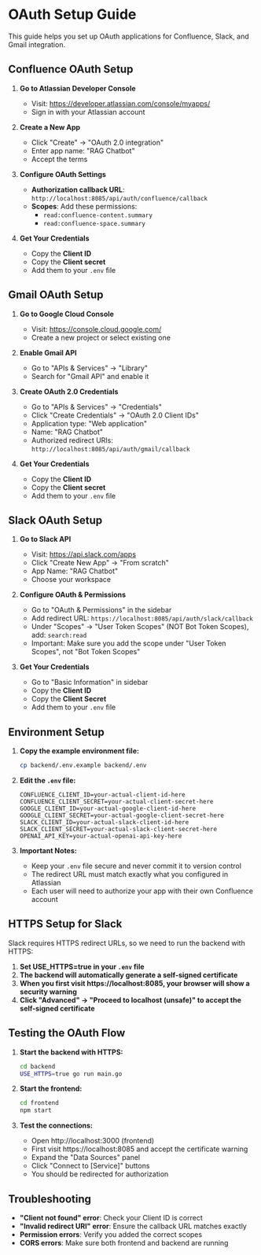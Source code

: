 # OAuth Setup Guide

This guide helps you set up OAuth applications for Confluence, Slack, and Gmail integration.

## Confluence OAuth Setup

1. **Go to Atlassian Developer Console**
   - Visit: https://developer.atlassian.com/console/myapps/
   - Sign in with your Atlassian account

2. **Create a New App**
   - Click "Create" → "OAuth 2.0 integration"
   - Enter app name: "RAG Chatbot"
   - Accept the terms

3. **Configure OAuth Settings**
   - **Authorization callback URL**: `http://localhost:8085/api/auth/confluence/callback`
   - **Scopes**: Add these permissions:
     - `read:confluence-content.summary`
     - `read:confluence-space.summary`

4. **Get Your Credentials**
   - Copy the **Client ID**
   - Copy the **Client secret**
   - Add them to your `.env` file

## Gmail OAuth Setup

1. **Go to Google Cloud Console**
   - Visit: https://console.cloud.google.com/
   - Create a new project or select existing one

2. **Enable Gmail API**
   - Go to "APIs & Services" → "Library"
   - Search for "Gmail API" and enable it

3. **Create OAuth 2.0 Credentials**
   - Go to "APIs & Services" → "Credentials"
   - Click "Create Credentials" → "OAuth 2.0 Client IDs"
   - Application type: "Web application"
   - Name: "RAG Chatbot"
   - Authorized redirect URIs: `http://localhost:8085/api/auth/gmail/callback`

4. **Get Your Credentials**
   - Copy the **Client ID**
   - Copy the **Client secret**
   - Add them to your `.env` file

## Slack OAuth Setup

1. **Go to Slack API**
   - Visit: https://api.slack.com/apps
   - Click "Create New App" → "From scratch"
   - App Name: "RAG Chatbot"
   - Choose your workspace

2. **Configure OAuth & Permissions**
   - Go to "OAuth & Permissions" in the sidebar
   - Add redirect URL: `https://localhost:8085/api/auth/slack/callback`
   - Under "Scopes" → "User Token Scopes" (NOT Bot Token Scopes), add: `search:read`
   - Important: Make sure you add the scope under "User Token Scopes", not "Bot Token Scopes"

3. **Get Your Credentials**
   - Go to "Basic Information" in sidebar
   - Copy the **Client ID** 
   - Copy the **Client Secret**
   - Add them to your `.env` file

## Environment Setup

1. **Copy the example environment file:**
   ```bash
   cp backend/.env.example backend/.env
   ```

2. **Edit the `.env` file:**
   ```env
   CONFLUENCE_CLIENT_ID=your-actual-client-id-here
   CONFLUENCE_CLIENT_SECRET=your-actual-client-secret-here
   GOOGLE_CLIENT_ID=your-actual-google-client-id-here
   GOOGLE_CLIENT_SECRET=your-actual-google-client-secret-here
   SLACK_CLIENT_ID=your-actual-slack-client-id-here
   SLACK_CLIENT_SECRET=your-actual-slack-client-secret-here
   OPENAI_API_KEY=your-actual-openai-api-key-here
   ```

3. **Important Notes:**
   - Keep your `.env` file secure and never commit it to version control
   - The redirect URL must match exactly what you configured in Atlassian
   - Each user will need to authorize your app with their own Confluence account

## HTTPS Setup for Slack

Slack requires HTTPS redirect URLs, so we need to run the backend with HTTPS:

1. **Set USE_HTTPS=true in your `.env` file**
2. **The backend will automatically generate a self-signed certificate**
3. **When you first visit https://localhost:8085, your browser will show a security warning**
4. **Click "Advanced" → "Proceed to localhost (unsafe)" to accept the self-signed certificate**

## Testing the OAuth Flow

1. **Start the backend with HTTPS:**
   ```bash
   cd backend
   USE_HTTPS=true go run main.go
   ```

2. **Start the frontend:**
   ```bash
   cd frontend
   npm start
   ```

3. **Test the connections:**
   - Open http://localhost:3000 (frontend)
   - First visit https://localhost:8085 and accept the certificate warning
   - Expand the "Data Sources" panel
   - Click "Connect to [Service]" buttons
   - You should be redirected for authorization

## Troubleshooting

- **"Client not found" error**: Check your Client ID is correct
- **"Invalid redirect URI" error**: Ensure the callback URL matches exactly
- **Permission errors**: Verify you added the correct scopes
- **CORS errors**: Make sure both frontend and backend are running